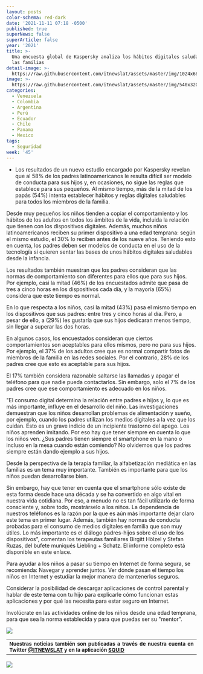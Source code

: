 ```yaml
---
layout: posts
color-schema: red-dark
date: '2021-11-11 07:18 -0500'
published: true
superNews: false
superArticle: false
year: '2021'
title: >-
  Una encuesta global de Kaspersky analiza los hábitos digitales saludables de
  las familias
detail-image: >-
  https://raw.githubusercontent.com/itnewslat/assets/master/img/1024x680/ni%C3%B1o-tecnologia-g.jpg
image: >-
  https://raw.githubusercontent.com/itnewslat/assets/master/img/540x320/ni%C3%B1o-tecnologia-p.jpg
categories:
  - Venezuela
  - Colombia
  - Argentina
  - Perú
  - Ecuador
  - Chile
  - Panama
  - Mexico
tags:
  - Seguridad
week: '45'
---
```

- Los resultados de un nuevo estudio encargado por Kaspersky revelan que al 58% de los padres latinoamericanos le resulta difícil ser modelo de conducta para sus hijos y, en ocasiones, no sigue las reglas que establece para sus pequeños. Al mismo tiempo, más de la mitad de los papás (54%) intenta establecer hábitos y reglas digitales saludables para todos los miembros de la familia.

Desde muy pequeños los niños tienden a copiar el comportamiento y los hábitos de los adultos en todos los ámbitos de la vida, incluida la relación que tienen con los dispositivos digitales. Además, muchos niños latinoamericanos reciben su primer dispositivo a una edad temprana: según el mismo estudio, el 30% lo reciben antes de los nueve años. Teniendo esto en cuenta, los padres deben ser modelos de conducta en el uso de la tecnología si quieren sentar las bases de unos hábitos digitales saludables desde la infancia.

Los resultados también muestran que los padres consideran que las normas de comportamiento son diferentes para ellos que para sus hijos. Por ejemplo, casi la mitad (46%) de los encuestados admite que pasa de tres a cinco horas en los dispositivos cada día, y la mayoría (65%) considera que este tiempo es normal.

En lo que respecta a los niños, casi la mitad (43%) pasa el mismo tiempo en los dispositivos que sus padres: entre tres y cinco horas al día. Pero, a pesar de ello, a (29%) les gustaría que sus hijos dedicaran menos tiempo, sin llegar a superar las dos horas.

En algunos casos, los encuestados consideran que ciertos comportamientos son aceptables para ellos mismos, pero no para sus hijos. Por ejemplo, el 37% de los adultos cree que es normal compartir fotos de miembros de la familia en las redes sociales. Por el contrario, 28% de los padres cree que esto es aceptable para sus hijos.

El 17% también considera razonable saltarse las llamadas y apagar el teléfono para que nadie pueda contactarlos. Sin embargo, solo el 7% de los padres cree que ese comportamiento es adecuado en los niños.

"El consumo digital determina la relación entre padres e hijos y, lo que es más importante, influye en el desarrollo del niño. Las investigaciones demuestran que los niños desarrollan problemas de alimentación y sueño, por ejemplo, cuando los padres utilizan los medios digitales a la vez que los cuidan. Esto es un grave indicio de un incipiente trastorno del apego. Los niños aprenden imitando. Por eso hay que tener siempre en cuenta lo que los niños ven. ¿Sus padres tienen siempre el smartphone en la mano o incluso en la mesa cuando están comiendo? No olvidemos que los padres siempre están dando ejemplo a sus hijos.

Desde la perspectiva de la terapia familiar, la alfabetización mediática en las familias es un tema muy importante. También es importante para que los niños puedan desarrollarse bien.

Sin embargo, hay que tener en cuenta que el smartphone sólo existe de esta forma desde hace una década y se ha convertido en algo vital en nuestra vida cotidiana. Por eso, a menudo no es tan fácil utilizarlo de forma consciente y, sobre todo, mostrárselo a los niños. La dependencia de nuestros teléfonos es la razón por la que es aún más importante dejar claro este tema en primer lugar. Además, también hay normas de conducta probadas para el consumo de medios digitales en familia que son muy útiles. Lo más importante es el diálogo padres-hijos sobre el uso de los dispositivos", comentan los terapeutas familiares Birgitt Hölzel y Stefan Ruzas, del bufete muniqués Liebling + Schatz.
El informe completo está disponible en este enlace.

Para ayudar a los niños a pasar su tiempo en Internet de forma segura, se recomienda:
Navegar y aprender juntos. Ver dónde pasan el tiempo los niños en Internet y estudiar la mejor manera de mantenerlos seguros.

Considerar la posibilidad de descargar aplicaciones de control parental y hablar de este tema con tu hijo para explicarle cómo funcionan estas aplicaciones y por qué las necesita para estar seguro en Internet.

Involúcrate en las actividades online de los niños desde una edad temprana, para que sea la norma establecida y para que puedas ser su "mentor".

![](https://raw.githubusercontent.com/itnewslat/assets/master/img/540x320/ni%C3%B1o-tecnologia-p.jpg)

<table style="height: 42px;" width="569">
<tbody>
<tr>
<td style="text-align: justify;"><sub><strong>Nuestras noticias también son publicadas a través de nuestra cuenta en Twitter <a href="https://twitter.com/itnewslat?lang=es">@ITNEWSLAT</a> y en la aplicación <a href="https://squidapp.co/en/">SQUID</a></strong></sub></td>
</tr>
</tbody>
</table>

<img src="https://tracker.metricool.com/c3po.jpg?hash=56f88a41e39ab42c063cc51676587a04"/>
